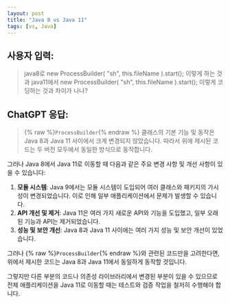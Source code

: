 ```yaml
---
layout: post
title: "Java 8 vs Java 11"
tags: [vs, Java]
---
```


## 사용자 입력:
> java8로 new ProcessBuilder( "sh", this.fileName ).start(); 이렇게 하는 것과 java11에서 new ProcessBuilder( "sh", this.fileName ).start(); 이렇게 코딩하는 것과 차이가 나나?

## ChatGPT 응답:
> {% raw %}`ProcessBuilder`{% endraw %} 클래스의 기본 기능 및 동작은 Java 8과 Java 11 사이에서 크게 변경되지 않았습니다. 따라서 위에 제시된 코드는 두 버전 모두에서 동일한 방식으로 동작합니다.

그러나 Java 8에서 Java 11로 이동할 때 다음과 같은 주요 변경 사항 및 개선 사항이 있을 수 있습니다:

1. **모듈 시스템**: Java 9에서는 모듈 시스템이 도입되어 여러 클래스와 패키지의 가시성이 변경되었습니다. 이로 인해 일부 애플리케이션에서 문제가 발생할 수 있습니다.
2. **API 개선 및 제거**: Java 11은 여러 가지 새로운 API와 기능을 도입했고, 일부 오래된 기능과 API는 제거되었습니다. 
3. **성능 및 보안 개선**: Java 8과 Java 11 사이에는 여러 가지 성능 및 보안 개선이 있었습니다.

그러나 {% raw %}`ProcessBuilder`{% endraw %}와 관련된 코드만을 고려한다면, 위에서 제시한 코드는 Java 8과 Java 11에서 동일하게 동작할 것입니다. 

그렇지만 다른 부분의 코드나 의존성 라이브러리에서 변경된 부분이 있을 수 있으므로 전체 애플리케이션을 Java 11로 이동할 때는 테스트와 검증 작업을 철저히 수행해야 합니다.

